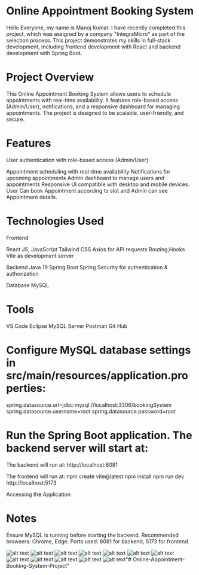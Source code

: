 # Online Appointment Booking System

Hello Everyone, my name is Manoj Kumar.
I have recently completed this project, which was assigned by a company "IntegraMicro" as part of the selection process. This project demonstrates my skills in full-stack development, including frontend development with React and backend development with Spring Boot.

# Project Overview

This Online Appointment Booking System allows users to schedule appointments with real-time availability. It features role-based access (Admin/User), notifications, and a responsive dashboard for managing appointments. The project is designed to be scalable, user-friendly, and secure.

# Features

User authentication with role-based access (Admin/User)

Appointment scheduling with real-time availability
Notifications for upcoming appointments
Admin dashboard to manage users and appointments
Responsive UI compatible with desktop and mobile devices.
User Can book Appointment according to slot and Admin can see Appointment details.

# Technologies Used
Frontend

React JS, JavaScript
Tailwind CSS
Axios for API requests
Routing,Hooks
Vite as development server

Backend
Java 19
Spring Boot
Spring Security for authentication & authorization

Database
MySQL 


# Tools
VS Code
Eclipse
MySQL Server
Postman
Git Hub


# Configure MySQL database settings in src/main/resources/application.properties:

spring.datasource.url=jdbc:mysql://localhost:3306/bookingSystem
spring.datasource.username=root
spring.datasource.password=root


# Run the Spring Boot application. The backend server will start at:

The backend will run at:
http://localhost:8081


The frontend will run at:
npm create vite@latest
npm install
npm run dev
http://localhost:5173

Accessing the Application

# Notes

Ensure MySQL is running before starting the backend.
Recommended browsers: Chrome, Edge.
Ports used: 8081 for backend, 5173 for frontend.


![alt text](postmansuccessfully.png) 
![alt text](deletesuccessfully.png)
![alt text](deletedashboard.png) 
![alt text](appointmentdashboard.png)
![alt text](userdatabase.png) 
![alt text](appointmentdatabase.png)
![alt text](appointmentsuccessfully.png)
![alt text](<login successfully.png>) 
![alt text](adminsignup.png)
![alt text](login.png)
![alt text](signuppage.png) 
![alt text](<backend running on 8081 port.png>)"# Online-Appointment-Booking-System-Project" 
